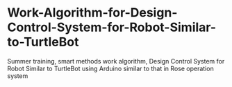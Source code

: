 # Work-Algorithm-for-Design-Control-System-for-Robot-Similar-to-TurtleBot
Summer training, smart methods 
work algorithm, Design Control System for Robot Similar to TurtleBot using Arduino similar to that in Rose operation system
